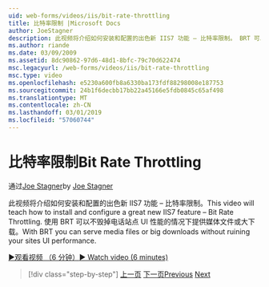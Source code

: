 ```yaml
---
uid: web-forms/videos/iis/bit-rate-throttling
title: 比特率限制 |Microsoft Docs
author: JoeStagner
description: 此视频将介绍如何安装和配置的出色新 IIS7 功能 – 比特率限制。 BRT 可以提供媒体文件或大下载 withou...
ms.author: riande
ms.date: 03/09/2009
ms.assetid: 8dc90862-97d6-48d1-8bfc-79c70d622474
msc.legacyurl: /web-forms/videos/iis/bit-rate-throttling
msc.type: video
ms.openlocfilehash: e5230a600fb8a6330ba173fdf88298008e187753
ms.sourcegitcommit: 24b1f6decbb17bb22a45166e5fdb0845c65af498
ms.translationtype: MT
ms.contentlocale: zh-CN
ms.lasthandoff: 03/01/2019
ms.locfileid: "57060744"
---
```

<a name="bit-rate-throttling"></a><span data-ttu-id="b5e91-104">比特率限制</span><span class="sxs-lookup"><span data-stu-id="b5e91-104">Bit Rate Throttling</span></span>
====================
<span data-ttu-id="b5e91-105">通过[Joe Stagner](https://github.com/JoeStagner)</span><span class="sxs-lookup"><span data-stu-id="b5e91-105">by [Joe Stagner](https://github.com/JoeStagner)</span></span>

<span data-ttu-id="b5e91-106">此视频将介绍如何安装和配置的出色新 IIS7 功能 – 比特率限制。</span><span class="sxs-lookup"><span data-stu-id="b5e91-106">This video will teach how to install and configure a great new IIS7 feature – Bit Rate Throttling.</span></span> <span data-ttu-id="b5e91-107">使用 BRT 可以不毁掉电话站点 UI 性能的情况下提供媒体文件或大下载。</span><span class="sxs-lookup"><span data-stu-id="b5e91-107">With BRT you can serve media files or big downloads without ruining your sites UI performance.</span></span>

[<span data-ttu-id="b5e91-108">&#9654;观看视频 （6 分钟）</span><span class="sxs-lookup"><span data-stu-id="b5e91-108">&#9654; Watch video (6 minutes)</span></span>](https://channel9.msdn.com/Blogs/ASP-NET-Site-Videos/bit-rate-throttling)

> [!div class="step-by-step"]
> <span data-ttu-id="b5e91-109">[上一页](installing-ftp7.md)
> [下一页](iis7-playlists.md)</span><span class="sxs-lookup"><span data-stu-id="b5e91-109">[Previous](installing-ftp7.md)
[Next](iis7-playlists.md)</span></span>
